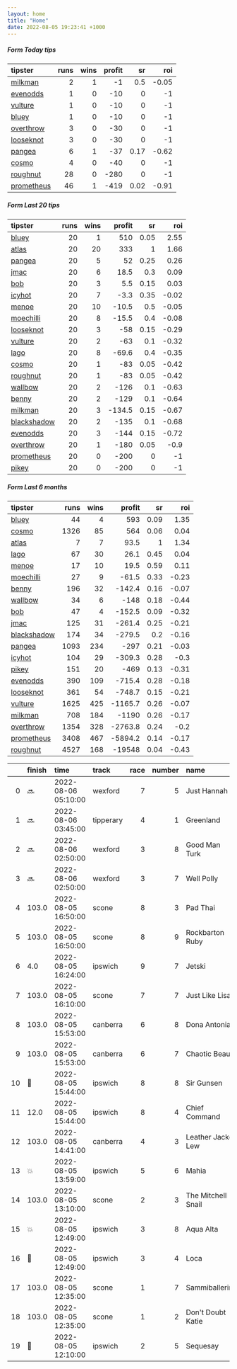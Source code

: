 ```yaml
---   
layout: home  
title: "Home"   
date: 2022-08-05 19:23:41 +1000  
---   
```



##### Form Today tips   

| tipster                                                       |   runs |   wins |   profit |   sr |   roi |
|:--------------------------------------------------------------|-------:|-------:|---------:|-----:|------:|
| [milkman](https://mrwayneo.github.io/tips/milkman.html)       |      2 |      1 |       -1 | 0.5  | -0.05 |
| [evenodds](https://mrwayneo.github.io/tips/evenodds.html)     |      1 |      0 |      -10 | 0    | -1    |
| [vulture](https://mrwayneo.github.io/tips/vulture.html)       |      1 |      0 |      -10 | 0    | -1    |
| [bluey](https://mrwayneo.github.io/tips/bluey.html)           |      1 |      0 |      -10 | 0    | -1    |
| [overthrow](https://mrwayneo.github.io/tips/overthrow.html)   |      3 |      0 |      -30 | 0    | -1    |
| [looseknot](https://mrwayneo.github.io/tips/looseknot.html)   |      3 |      0 |      -30 | 0    | -1    |
| [pangea](https://mrwayneo.github.io/tips/pangea.html)         |      6 |      1 |      -37 | 0.17 | -0.62 |
| [cosmo](https://mrwayneo.github.io/tips/cosmo.html)           |      4 |      0 |      -40 | 0    | -1    |
| [roughnut](https://mrwayneo.github.io/tips/roughnut.html)     |     28 |      0 |     -280 | 0    | -1    |
| [prometheus](https://mrwayneo.github.io/tips/prometheus.html) |     46 |      1 |     -419 | 0.02 | -0.91 |

##### Form Last 20 tips   

| tipster                                                         |   runs |   wins |   profit |   sr |   roi |
|:----------------------------------------------------------------|-------:|-------:|---------:|-----:|------:|
| [bluey](https://mrwayneo.github.io/tips/bluey.html)             |     20 |      1 |    510   | 0.05 |  2.55 |
| [atlas](https://mrwayneo.github.io/tips/atlas.html)             |     20 |     20 |    333   | 1    |  1.66 |
| [pangea](https://mrwayneo.github.io/tips/pangea.html)           |     20 |      5 |     52   | 0.25 |  0.26 |
| [jmac](https://mrwayneo.github.io/tips/jmac.html)               |     20 |      6 |     18.5 | 0.3  |  0.09 |
| [bob](https://mrwayneo.github.io/tips/bob.html)                 |     20 |      3 |      5.5 | 0.15 |  0.03 |
| [icyhot](https://mrwayneo.github.io/tips/icyhot.html)           |     20 |      7 |     -3.3 | 0.35 | -0.02 |
| [menoe](https://mrwayneo.github.io/tips/menoe.html)             |     20 |     10 |    -10.5 | 0.5  | -0.05 |
| [moechilli](https://mrwayneo.github.io/tips/moechilli.html)     |     20 |      8 |    -15.5 | 0.4  | -0.08 |
| [looseknot](https://mrwayneo.github.io/tips/looseknot.html)     |     20 |      3 |    -58   | 0.15 | -0.29 |
| [vulture](https://mrwayneo.github.io/tips/vulture.html)         |     20 |      2 |    -63   | 0.1  | -0.32 |
| [lago](https://mrwayneo.github.io/tips/lago.html)               |     20 |      8 |    -69.6 | 0.4  | -0.35 |
| [cosmo](https://mrwayneo.github.io/tips/cosmo.html)             |     20 |      1 |    -83   | 0.05 | -0.42 |
| [roughnut](https://mrwayneo.github.io/tips/roughnut.html)       |     20 |      1 |    -83   | 0.05 | -0.42 |
| [wallbow](https://mrwayneo.github.io/tips/wallbow.html)         |     20 |      2 |   -126   | 0.1  | -0.63 |
| [benny](https://mrwayneo.github.io/tips/benny.html)             |     20 |      2 |   -129   | 0.1  | -0.64 |
| [milkman](https://mrwayneo.github.io/tips/milkman.html)         |     20 |      3 |   -134.5 | 0.15 | -0.67 |
| [blackshadow](https://mrwayneo.github.io/tips/blackshadow.html) |     20 |      2 |   -135   | 0.1  | -0.68 |
| [evenodds](https://mrwayneo.github.io/tips/evenodds.html)       |     20 |      3 |   -144   | 0.15 | -0.72 |
| [overthrow](https://mrwayneo.github.io/tips/overthrow.html)     |     20 |      1 |   -180   | 0.05 | -0.9  |
| [prometheus](https://mrwayneo.github.io/tips/prometheus.html)   |     20 |      0 |   -200   | 0    | -1    |
| [pikey](https://mrwayneo.github.io/tips/pikey.html)             |     20 |      0 |   -200   | 0    | -1    |

##### Form Last 6 months   

| tipster                                                         |   runs |   wins |   profit |   sr |   roi |
|:----------------------------------------------------------------|-------:|-------:|---------:|-----:|------:|
| [bluey](https://mrwayneo.github.io/tips/bluey.html)             |     44 |      4 |    593   | 0.09 |  1.35 |
| [cosmo](https://mrwayneo.github.io/tips/cosmo.html)             |   1326 |     85 |    564   | 0.06 |  0.04 |
| [atlas](https://mrwayneo.github.io/tips/atlas.html)             |      7 |      7 |     93.5 | 1    |  1.34 |
| [lago](https://mrwayneo.github.io/tips/lago.html)               |     67 |     30 |     26.1 | 0.45 |  0.04 |
| [menoe](https://mrwayneo.github.io/tips/menoe.html)             |     17 |     10 |     19.5 | 0.59 |  0.11 |
| [moechilli](https://mrwayneo.github.io/tips/moechilli.html)     |     27 |      9 |    -61.5 | 0.33 | -0.23 |
| [benny](https://mrwayneo.github.io/tips/benny.html)             |    196 |     32 |   -142.4 | 0.16 | -0.07 |
| [wallbow](https://mrwayneo.github.io/tips/wallbow.html)         |     34 |      6 |   -148   | 0.18 | -0.44 |
| [bob](https://mrwayneo.github.io/tips/bob.html)                 |     47 |      4 |   -152.5 | 0.09 | -0.32 |
| [jmac](https://mrwayneo.github.io/tips/jmac.html)               |    125 |     31 |   -261.4 | 0.25 | -0.21 |
| [blackshadow](https://mrwayneo.github.io/tips/blackshadow.html) |    174 |     34 |   -279.5 | 0.2  | -0.16 |
| [pangea](https://mrwayneo.github.io/tips/pangea.html)           |   1093 |    234 |   -297   | 0.21 | -0.03 |
| [icyhot](https://mrwayneo.github.io/tips/icyhot.html)           |    104 |     29 |   -309.3 | 0.28 | -0.3  |
| [pikey](https://mrwayneo.github.io/tips/pikey.html)             |    151 |     20 |   -469   | 0.13 | -0.31 |
| [evenodds](https://mrwayneo.github.io/tips/evenodds.html)       |    390 |    109 |   -715.4 | 0.28 | -0.18 |
| [looseknot](https://mrwayneo.github.io/tips/looseknot.html)     |    361 |     54 |   -748.7 | 0.15 | -0.21 |
| [vulture](https://mrwayneo.github.io/tips/vulture.html)         |   1625 |    425 |  -1165.7 | 0.26 | -0.07 |
| [milkman](https://mrwayneo.github.io/tips/milkman.html)         |    708 |    184 |  -1190   | 0.26 | -0.17 |
| [overthrow](https://mrwayneo.github.io/tips/overthrow.html)     |   1354 |    328 |  -2763.8 | 0.24 | -0.2  |
| [prometheus](https://mrwayneo.github.io/tips/prometheus.html)   |   3408 |    467 |  -5894.2 | 0.14 | -0.17 |
| [roughnut](https://mrwayneo.github.io/tips/roughnut.html)       |   4527 |    168 | -19548   | 0.04 | -0.43 |

|    | finish            | time                | track     |   race |   number | name               |   odds | tipster              |
|---:|:------------------|:--------------------|:----------|-------:|---------:|:-------------------|-------:|:---------------------|
|  0 | :soon:            | 2022-08-06 05:10:00 | wexford   |      7 |        5 | Just Hannah        |   0    | milkman              |
|  1 | :soon:            | 2022-08-06 03:45:00 | tipperary |      4 |        1 | Greenland          |   0    | vulture              |
|  2 | :soon:            | 2022-08-06 02:50:00 | wexford   |      3 |        8 | Good Man Turk      |   9    | looseknot            |
|  3 | :soon:            | 2022-08-06 02:50:00 | wexford   |      3 |        7 | Well Polly         |   4.8  | looseknot            |
|  4 | 103.0             | 2022-08-05 16:50:00 | scone     |      8 |        3 | Pad Thai           |   6.5  | evenodds,blackshadow |
|  5 | 103.0             | 2022-08-05 16:50:00 | scone     |      8 |        9 | Rockbarton Ruby    |   5    | pangea               |
|  6 | 4.0               | 2022-08-05 16:24:00 | ipswich   |      9 |        7 | Jetski             |   0    | pangea               |
|  7 | 103.0             | 2022-08-05 16:10:00 | scone     |      7 |        7 | Just Like Lisa     |   4.33 | pangea               |
|  8 | 103.0             | 2022-08-05 15:53:00 | canberra  |      6 |        8 | Dona Antonia       |   6    | overthrow            |
|  9 | 103.0             | 2022-08-05 15:53:00 | canberra  |      6 |        7 | Chaotic Beauty     |   0    | overthrow            |
| 10 | :3rd_place_medal: | 2022-08-05 15:44:00 | ipswich   |      8 |        8 | Sir Gunsen         |   5    | evenodds,overthrow   |
| 11 | 12.0              | 2022-08-05 15:44:00 | ipswich   |      8 |        4 | Chief Command      |  31    | pangea,bluey         |
| 12 | 103.0             | 2022-08-05 14:41:00 | canberra  |      4 |        3 | Leather Jacket Lew |   7    | overthrow            |
| 13 | :boom:            | 2022-08-05 13:59:00 | ipswich   |      5 |        6 | Mahia              |   3.3  | pangea               |
| 14 | 103.0             | 2022-08-05 13:10:00 | scone     |      2 |        3 | The Mitchell Snail |   4.4  | milkman              |
| 15 | :boom:            | 2022-08-05 12:49:00 | ipswich   |      3 |        8 | Aqua Alta          |   2.2  | milkman              |
| 16 | :3rd_place_medal: | 2022-08-05 12:49:00 | ipswich   |      3 |        4 | Loca               |   4.5  | pangea,looseknot     |
| 17 | 103.0             | 2022-08-05 12:35:00 | scone     |      1 |        7 | Sammiballerina     |   3.3  | milkman              |
| 18 | 103.0             | 2022-08-05 12:35:00 | scone     |      1 |        2 | Don't Doubt Katie  |   3.4  | evenodds,overthrow   |
| 19 | :3rd_place_medal: | 2022-08-05 12:10:00 | ipswich   |      2 |        5 | Sequesay           |   1.9  | pangea               |